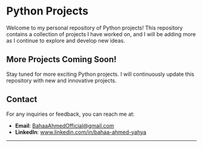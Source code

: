 # Python Projects

Welcome to my personal repository of Python projects! This repository contains a collection of projects I have worked on, and I will be adding more as I continue to explore and develop new ideas.

## More Projects Coming Soon!
Stay tuned for more exciting Python projects. I will continuously update this repository with new and innovative projects.


## Contact
For any inquiries or feedback, you can reach me at:
- **Email**: BahaaAhmedOfficial@gmail.com
- **LinkedIn**: www.linkedin.com/in/bahaa-ahmed-yahya

---
